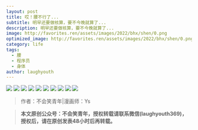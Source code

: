 ```yaml
---
layout: post
title: 哎！腰不行了...
subtitle: 明早还要做核算，要不今晚就算了...
description: 明早还要做核算，要不今晚就算了...
image: http://favorites.ren/assets/images/2022/bhx/shen/0.png
optimized_image: http://favorites.ren/assets/images/2022/bhx/shen/0.png
category: life
tags:
  - 腰
  - 程序员
  - 身体
author: laughyouth
---
```


![](http://favorites.ren/assets/images/2022/bhx/shen/1.jpg)
![](http://favorites.ren/assets/images/2022/bhx/shen/2.jpg)
![](http://favorites.ren/assets/images/2022/bhx/shen/3.jpg)
![](http://favorites.ren/assets/images/2022/bhx/shen/4.jpg)
![](http://favorites.ren/assets/images/2022/bhx/shen/5.jpg)
![](http://favorites.ren/assets/images/2022/bhx/shen/6.jpg)
![](http://favorites.ren/assets/images/2022/bhx/shen/7.jpg)
![](http://favorites.ren/assets/images/2022/bhx/shen/8.jpg)
![](http://favorites.ren/assets/images/2022/bhx/shen/9.jpg)
![](http://favorites.ren/assets/images/2022/bhx/shen/10.jpg)

>作者：不会笑青年|漫画师：Ys

>**本文原创公众号：不会笑青年，授权转载请联系微信(laughyouth369)，授权后，请在原创发表48小时后再转载。**